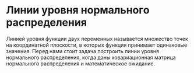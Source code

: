 # Линии уровня нормального распределения

Линией уровня функции двух переменных называется множество точек на координатной плоскости, в которых функция принимает одинаковые значения. Перед нами стоит задача построить линии уровня нормального распределения, когда даны ковариационная матрица нормального распределения и математическое ожидание.

